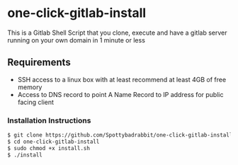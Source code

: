 # one-click-gitlab-install

This is a Gitlab Shell Script that you clone, execute and have a gitlab server running on your own domain in 1 minute or less

## Requirements

- SSH access to a linux box with at least recommend at least 4GB of free memory 
- Access to DNS record to point A Name Record to IP address for public facing client

### Installation Instructions
```sh
$ git clone https://github.com/Spottybadrabbit/one-click-gitlab-install.git
$ cd one-click-gitlab-install
$ sudo chmod +x install.sh
$ ./install
```

